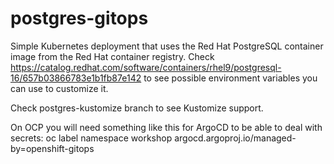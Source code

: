 # postgres-gitops
Simple Kubernetes deployment that uses the Red Hat PostgreSQL container image from the Red Hat container registry. Check https://catalog.redhat.com/software/containers/rhel9/postgresql-16/657b03866783e1b1fb87e142 to see possible environment variables you can use to customize it.

Check postgres-kustomize branch to see Kustomize support.

On OCP you will need something like this for ArgoCD to be able to deal with secrets:
oc label namespace workshop argocd.argoproj.io/managed-by=openshift-gitops

